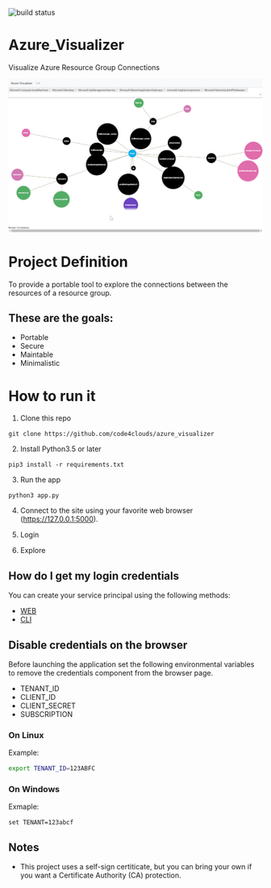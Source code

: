 ![build status](https://travis-ci.org/code4clouds/azure_visualizer.svg?branch=master)

# Azure_Visualizer
Visualize Azure Resource Group Connections

![Azure Visualizer Image](/doc/images/AzVizReadme.png)

# Project Definition

To provide a portable tool to explore the connections between the resources of a resource group.

## These are the goals:
- Portable
- Secure 
- Maintable
- Minimalistic 

# How to run it

1. Clone this repo 

```
git clone https://github.com/code4clouds/azure_visualizer
```

2. Install Python3.5 or later

```
pip3 install -r requirements.txt
```

3. Run the app

```
python3 app.py
```

4. Connect to the site using your favorite web browser (https://127.0.0.1:5000).  

5. Login 

6. Explore

## How do I get my login credentials

You can create your service principal using the following methods:

- [WEB](https://docs.microsoft.com/en-us/azure/azure-resource-manager/resource-group-create-service-principal-portal)
- [CLI](https://docs.microsoft.com/en-us/cli/azure/create-an-azure-service-principal-azure-cli?toc=%2Fazure%2Fazure-resource-manager%2Ftoc.json&view=azure-cli-latest)

## Disable credentials on the browser

Before launching the application set the following environmental variables to remove the credentials component from the browser page.  

- TENANT_ID
- CLIENT_ID
- CLIENT_SECRET
- SUBSCRIPTION

### On Linux
Example: 
```bash
export TENANT_ID=123ABFC
```

### On Windows
Exmaple:
```
set TENANT=123abcf
```

## Notes
- This project uses a self-sign certiticate, but you can bring your own if you want a Certificate Authority (CA) protection.
